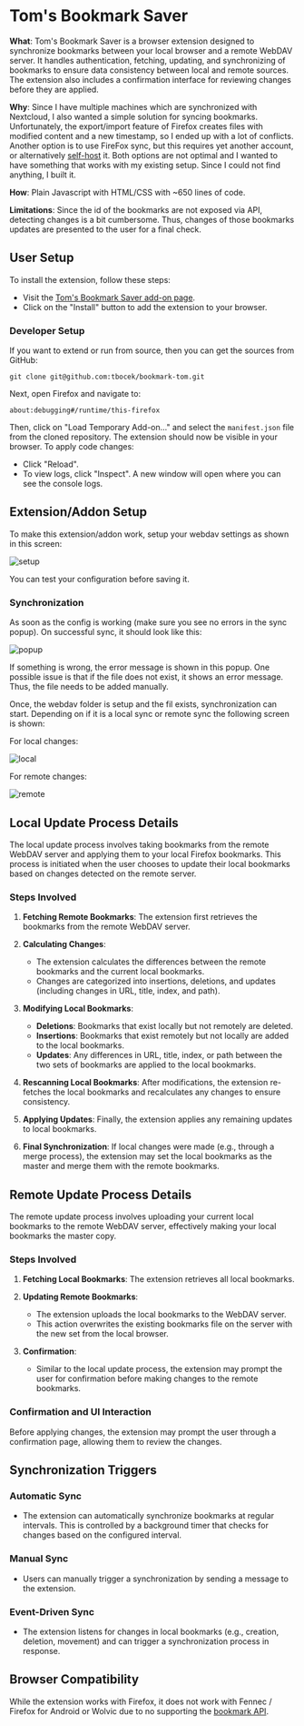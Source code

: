 # Tom's Bookmark Saver

**What**: Tom's Bookmark Saver is a browser extension designed to synchronize bookmarks between your local browser and a remote WebDAV server. It handles authentication, fetching, updating, and synchronizing of bookmarks to ensure data consistency between local and remote sources. The extension also includes a confirmation interface for reviewing changes before they are applied.

**Why**: Since I have multiple machines which are synchronized with Nextcloud, I also wanted a simple solution for syncing bookmarks. Unfortunately, the export/import feature of Firefox creates files with modified content and a new timestamp, so I ended up with a lot of conflicts. Another option is to use FireFox sync, but this requires yet another account, or alternatively [self-host](https://github.com/mozilla-services/syncstorage-rs) it. Both options are not optimal and I wanted to have something that works with my existing setup. Since I could not find anything, I built it.

**How**: Plain Javascript with HTML/CSS with ~650 lines of code.

**Limitations**: Since the id of the bookmarks are not exposed via API, detecting changes is a bit cumbersome. Thus, changes of those bookmarks updates are presented to the user for a final check.

## User Setup
To install the extension, follow these steps:

* Visit the [Tom's Bookmark Saver add-on page](https://addons.mozilla.org/en-US/firefox/addon/tom-s-bookmark-saver/).
* Click on the "Install" button to add the extension to your browser.

### Developer Setup
If you want to extend or run from source, then you can get the sources from GitHub:

```
git clone git@github.com:tbocek/bookmark-tom.git
```
Next, open Firefox and navigate to:
```
about:debugging#/runtime/this-firefox
```
Then, click on "Load Temporary Add-on..." and select the ```manifest.json``` file from the cloned repository. The extension should now be visible in your browser. To apply code changes:
   * Click "Reload".
   * To view logs, click "Inspect". A new window will open where you can see the console logs.

## Extension/Addon Setup
To make this extension/addon work, setup your webdav settings as shown in this screen:

![setup](setup.png)

You can test your configuration before saving it.

### Synchronization

As soon as the config is working (make sure you see no errors in the sync popup). On successful sync, it should look like this:

![popup](popup.png)

If something is wrong, the error message is shown in this popup. One possible issue is that if the file does not exist, it shows an error message. Thus, the file needs to be added manually.

Once, the webdav folder is setup and the fil exists, synchronization can start. Depending on if it is a local sync or remote sync the following screen is shown:

For local changes:

![local](local.png)

For remote changes:

![remote](remote.png)

## Local Update Process Details

The local update process involves taking bookmarks from the remote WebDAV server and applying them to your local Firefox bookmarks. This process is initiated when the user chooses to update their local bookmarks based on changes detected on the remote server.

### Steps Involved
1. **Fetching Remote Bookmarks**: The extension first retrieves the bookmarks from the remote WebDAV server.

2. **Calculating Changes**:
   - The extension calculates the differences between the remote bookmarks and the current local bookmarks.
   - Changes are categorized into insertions, deletions, and updates (including changes in URL, title, index, and path).

3. **Modifying Local Bookmarks**:
   - **Deletions**: Bookmarks that exist locally but not remotely are deleted.
   - **Insertions**: Bookmarks that exist remotely but not locally are added to the local bookmarks.
   - **Updates**: Any differences in URL, title, index, or path between the two sets of bookmarks are applied to the local bookmarks.

4. **Rescanning Local Bookmarks**: After modifications, the extension re-fetches the local bookmarks and recalculates any changes to ensure consistency.

5. **Applying Updates**: Finally, the extension applies any remaining updates to local bookmarks.

6. **Final Synchronization**: If local changes were made (e.g., through a merge process), the extension may set the local bookmarks as the master and merge them with the remote bookmarks.

## Remote Update Process Details

The remote update process involves uploading your current local bookmarks to the remote WebDAV server, effectively making your local bookmarks the master copy.

### Steps Involved
1. **Fetching Local Bookmarks**: The extension retrieves all local bookmarks.

2. **Updating Remote Bookmarks**:
   - The extension uploads the local bookmarks to the WebDAV server.
   - This action overwrites the existing bookmarks file on the server with the new set from the local browser.

3. **Confirmation**:
   - Similar to the local update process, the extension may prompt the user for confirmation before making changes to the remote bookmarks.

### Confirmation and UI Interaction
Before applying changes, the extension may prompt the user through a confirmation page, allowing them to review the changes.

## Synchronization Triggers

### Automatic Sync
- The extension can automatically synchronize bookmarks at regular intervals. This is controlled by a background timer that checks for changes based on the configured interval.

### Manual Sync
- Users can manually trigger a synchronization by sending a message to the extension.

### Event-Driven Sync
- The extension listens for changes in local bookmarks (e.g., creation, deletion, movement) and can trigger a synchronization process in response.

## Browser Compatibility
While the extension works with Firefox, it does not work with Fennec / Firefox for Android or Wolvic due to no supporting the [bookmark API](https://developer.mozilla.org/en-US/docs/Mozilla/Add-ons/WebExtensions/API/bookmarks).
